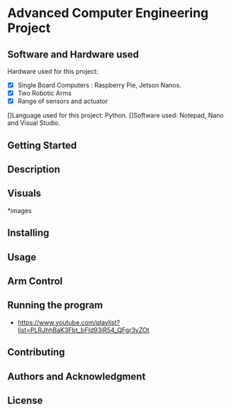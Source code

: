 # Advanced Computer Engineering Project

## Software and Hardware used
Hardware used for this project: 
 - [x] Single Board Computers : Raspberry Pie, Jetson Nanos.
 - [x] Two Robotic Arms
 - [x] Range of sensors and actuator
                                
[]Language used for this project: Python.
[]Software used: Notepad, Nano and Visual Studio.

## Getting Started 

## Description

## Visuals
*images
## Installing

## Usage

## Arm Control

## Running the program
- https://www.youtube.com/playlist?list=PLRJhhBaK3Fbt_bFId93iR54_QFgr3yZOt

## Contributing

## Authors and Acknowledgment

## License
